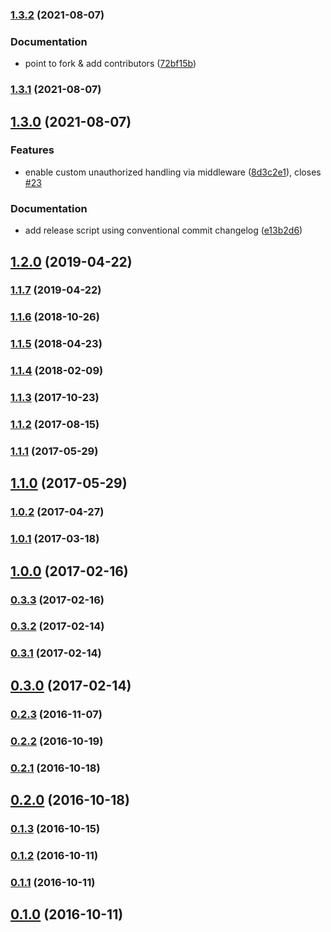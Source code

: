 ### [1.3.2](https://github.com/matmar10/express-basic-auth/compare/v1.3.1...v1.3.2) (2021-08-07)


### Documentation

* point to fork & add contributors ([72bf15b](https://github.com/matmar10/express-basic-auth/commit/72bf15b58e76f65cda015c0faca996067ff2f89c))

### [1.3.1](https://github.com/LionC/express-basic-auth/compare/v1.3.0...v1.3.1) (2021-08-07)

## [1.3.0](https://github.com/LionC/express-basic-auth/compare/v1.2.0...v1.3.0) (2021-08-07)


### Features

* enable custom unauthorized handling via middleware ([8d3c2e1](https://github.com/LionC/express-basic-auth/commit/8d3c2e1b32131daee6686c8922de86fdbd91d01d)), closes [#23](https://github.com/LionC/express-basic-auth/issues/23)


### Documentation

* add release script using conventional commit changelog ([e13b2d6](https://github.com/LionC/express-basic-auth/commit/e13b2d623fb31636ff029b6ba1613294aa634044))

## [1.2.0](https://github.com/LionC/express-basic-auth/compare/v1.2.0...v1.3.0) (2019-04-22)

### [1.1.7](https://github.com/LionC/express-basic-auth/compare/v1.2.0...v1.3.0) (2019-04-22)

### [1.1.6](https://github.com/LionC/express-basic-auth/compare/v1.2.0...v1.3.0) (2018-10-26)

### [1.1.5](https://github.com/LionC/express-basic-auth/compare/v1.2.0...v1.3.0) (2018-04-23)

### [1.1.4](https://github.com/LionC/express-basic-auth/compare/v1.2.0...v1.3.0) (2018-02-09)

### [1.1.3](https://github.com/LionC/express-basic-auth/compare/v1.2.0...v1.3.0) (2017-10-23)

### [1.1.2](https://github.com/LionC/express-basic-auth/compare/v1.2.0...v1.3.0) (2017-08-15)

### [1.1.1](https://github.com/LionC/express-basic-auth/compare/v1.2.0...v1.3.0) (2017-05-29)

## [1.1.0](https://github.com/LionC/express-basic-auth/compare/v1.2.0...v1.3.0) (2017-05-29)

### [1.0.2](https://github.com/LionC/express-basic-auth/compare/v1.2.0...v1.3.0) (2017-04-27)

### [1.0.1](https://github.com/LionC/express-basic-auth/compare/v1.2.0...v1.3.0) (2017-03-18)

## [1.0.0](https://github.com/LionC/express-basic-auth/compare/v1.2.0...v1.3.0) (2017-02-16)

### [0.3.3](https://github.com/LionC/express-basic-auth/compare/v1.2.0...v1.3.0) (2017-02-16)

### [0.3.2](https://github.com/LionC/express-basic-auth/compare/v1.2.0...v1.3.0) (2017-02-14)

### [0.3.1](https://github.com/LionC/express-basic-auth/compare/v1.2.0...v1.3.0) (2017-02-14)

## [0.3.0](https://github.com/LionC/express-basic-auth/compare/v1.2.0...v1.3.0) (2017-02-14)

### [0.2.3](https://github.com/LionC/express-basic-auth/compare/v1.2.0...v1.3.0) (2016-11-07)

### [0.2.2](https://github.com/LionC/express-basic-auth/compare/v1.2.0...v1.3.0) (2016-10-19)

### [0.2.1](https://github.com/LionC/express-basic-auth/compare/v1.2.0...v1.3.0) (2016-10-18)

## [0.2.0](https://github.com/LionC/express-basic-auth/compare/v1.2.0...v1.3.0) (2016-10-18)

### [0.1.3](https://github.com/LionC/express-basic-auth/compare/v1.2.0...v1.3.0) (2016-10-15)

### [0.1.2](https://github.com/LionC/express-basic-auth/compare/v1.2.0...v1.3.0) (2016-10-11)

### [0.1.1](https://github.com/LionC/express-basic-auth/compare/v1.2.0...v1.3.0) (2016-10-11)

## [0.1.0](https://github.com/LionC/express-basic-auth/compare/v1.2.0...v1.3.0) (2016-10-11)

